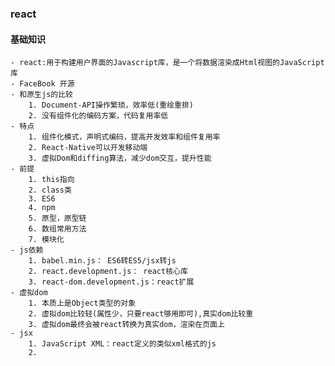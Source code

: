 ### react

#### 基础知识
    - react:用于构建用户界面的Javascript库，是一个将数据渲染成Html视图的JavaScript库
    - FaceBook 开源
    - 和原生js的比较
        1. Document-API操作繁琐，效率低(重绘重排)
        2. 没有组件化的编码方案，代码复用率低
    - 特点
        1. 组件化模式，声明式编码，提高开发效率和组件复用率
        2. React-Native可以开发移动端
        3. 虚拟Dom和diffing算法，减少dom交互，提升性能
    - 前提
        1. this指向
        2. class类
        3. ES6
        4. npm
        5. 原型，原型链
        6. 数组常用方法
        7. 模块化
    - js依赖
        1. babel.min.js： ES6转ES5/jsx转js
        2. react.development.js： react核心库
        3. react-dom.development.js：react扩展
    - 虚拟dom
        1. 本质上是Object类型的对象
        2. 虚拟dom比较轻(属性少，只要react够用即可),真实dom比较重
        3. 虚拟dom最终会被react转换为真实dom，渲染在页面上
    - jsx
        1. JavaScript XML：react定义的类似xml格式的js
        2. 
        